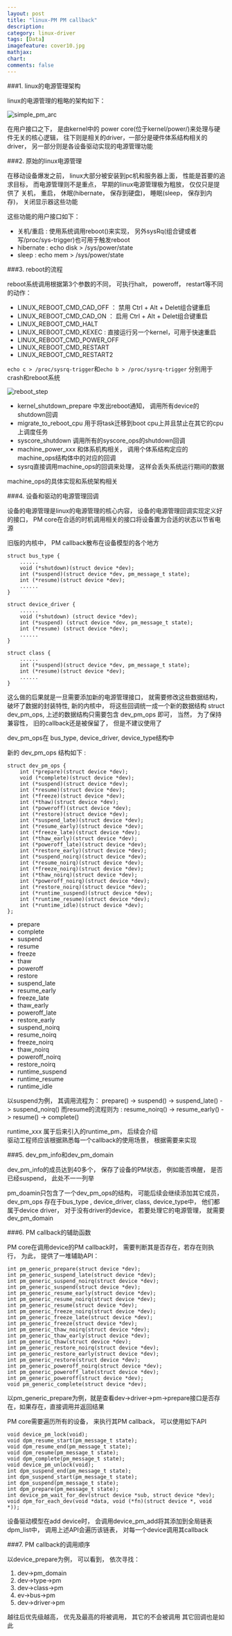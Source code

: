 ```yaml
---
layout: post
title: "linux-PM PM callback"
description:
category: linux-driver
tags: [Data]
imagefeature: cover10.jpg
mathjax: 
chart:
comments: false
---
```



###1.  linux的电源管理架构
   
linux的电源管理的粗略的架构如下：  
  
![simple_pm_arc](/images/simple_pm_arc.png)  
  
在用户接口之下， 是由kernel中的 power core(位于kernel/power/)来处理与硬件无关的核心逻辑， 往下则是相关的driver，一部分是硬件体系结构相关的driver， 另一部分则是各设备驱动实现的电源管理功能   
  
###2.  原始的linux电源管理  
  
在移动设备爆发之前， linux大部分被安装到pc机和服务器上面， 性能是首要的追求目标， 而电源管理则不是重点， 早期的linux电源管理极为粗放， 仅仅只是提供了 关机， 重启， 休眠(hibernate， 保存到硬盘)， 睡眠(sleep， 保存到内存)， 关闭显示器这些功能

这些功能的用户接口如下：  
  
+ 关机/重启 : 使用系统调用reboot()来实现， 另外sysRq(组合键或者写/proc/sys-trigger)也可用于触发reboot    
+ hibernate : echo  disk > /sys/power/state
+ sleep : echo mem > /sys/power/state
  
###3. reboot的流程  
  
reboot系统调用根据第3个参数的不同， 可执行halt， poweroff， restart等不同的动作：  
  
+ LINUX_REBOOT_CMD_CAD_OFF ： 禁用 Ctrl + Alt + Delet组合键重启
+ LINUX_REBOOT_CMD_CAD_ON ： 启用 Ctrl + Alt + Delet组合键重启
+ LINUX_REBOOT_CMD_HALT 
+ LINUX_REBOOT_CMD_KEXEC : 直接运行另一个kernel，可用于快速重启
+ LINUX_REBOOT_CMD_POWER_OFF
+ LINUX_REBOOT_CMD_RESTART
+ LINUX_REBOOT_CMD_RESTART2
  
`echo c > /proc/sysrq-trigger`和`echo b > /proc/sysrq-trigger` 分别用于crash和reboot系统  
  
![reboot_step](/images/reboot_step.png)
  
+ kernel_shutdown_prepare 中发出reboot通知， 调用所有device的shutdown回调
+ migrate_to_reboot_cpu 用于将task迁移到boot cpu上并且禁止在其它的cpu上调度任务  
+ syscore_shutdown 调用所有的syscore_ops的shutdown回调  
+ machine_power_xxx 和体系机构相关， 调用个体系结构定应的machine_ops结构体中的对应的回调  
+ sysrq直接调用machine_ops的回调来处理， 这样会丢失系统运行期间的数据  
  
machine_ops的具体实现和系统架构相关  
  
###4. 设备和驱动的电源管理回调
  
设备的电源管理是linux的电源管理的核心内容， 设备的电源管理回调实现定义好的接口， PM core在合适的时机调用相关的接口将设备置为合适的状态以节省电源  
  
旧版的内核中， PM callback散布在设备模型的各个地方  
  
	struct bus_type {
    	......
        void (*shutdown)(struct device *dev);
		int (*suspend)(struct device *dev, pm_message_t state);
        int (*resume)(struct device *dev);
        ......
    }
    
    struct device_driver {
    	......
    	void (*shutdown) (struct device *dev);
		int (*suspend) (struct device *dev, pm_message_t state);
		int (*resume) (struct device *dev);
        ......
    }
    
    struct class {
    	......
        int (*suspend)(struct device *dev, pm_message_t state);
		int (*resume)(struct device *dev);
        ......
    }
    
这么做的后果就是一旦需要添加新的电源管理接口， 就需要修改这些数据结构， 破坏了数据的封装特性, 新的内核中， 将这些回调统一成一个新的数据结构 struct dev_pm_ops, 上述的数据结构只需要包含 dev_pm_ops 即可， 当然， 为了保持兼容性， 旧的callback还是被保留了， 但是不建议使用了  
  
dev_pm_ops在 bus_type, device_driver, device_type结构中  
  
新的 dev_pm_ops 结构如下 :  
  
	struct dev_pm_ops {
		int (*prepare)(struct device *dev);
		void (*complete)(struct device *dev);
		int (*suspend)(struct device *dev);
		int (*resume)(struct device *dev);
		int (*freeze)(struct device *dev);
		int (*thaw)(struct device *dev);
		int (*poweroff)(struct device *dev);
		int (*restore)(struct device *dev);
		int (*suspend_late)(struct device *dev);
		int (*resume_early)(struct device *dev);
		int (*freeze_late)(struct device *dev);
		int (*thaw_early)(struct device *dev);
		int (*poweroff_late)(struct device *dev);
		int (*restore_early)(struct device *dev);
		int (*suspend_noirq)(struct device *dev);
		int (*resume_noirq)(struct device *dev);
		int (*freeze_noirq)(struct device *dev);
		int (*thaw_noirq)(struct device *dev);
		int (*poweroff_noirq)(struct device *dev);
		int (*restore_noirq)(struct device *dev);
		int (*runtime_suspend)(struct device *dev);
		int (*runtime_resume)(struct device *dev);
		int (*runtime_idle)(struct device *dev);
	};
    
+ prepare
+ complete
+ suspend
+ resume
+ freeze
+ thaw
+ poweroff
+ restore
+ suspend_late
+ resume_early
+ freeze_late
+ thaw_early
+ poweroff_late
+ restore_early
+ suspend_noirq
+ resume_noirq
+ freeze_noirq
+ thaw_noirq
+ poweroff_noirq
+ restore_noirq
+ runtime_suspend
+ runtime_resume
+ runtime_idle
  
以suspend为例， 其调用流程为： prepare() -> suspend() -> suspend_late() -> suspend_noirq()
而resume的流程则为 : resume_noirq() -> resume_early() -> resume() -> complete()  
  
runtime_xxx 属于后来引入的runtime_pm， 后续会介绍  
驱动工程师应该根据熟悉每一个callback的使用场景， 根据需要来实现  
  
###5. dev_pm_info和dev_pm_domain  
  
dev_pm_info的成员达到40多个， 保存了设备的PM状态， 例如能否唤醒， 是否已经suspend， 此处不一一列举  
  
pm_doamin只包含了一个dev_pm_ops的结构， 可能后续会继续添加其它成员， dev_pm_ops 存在于bus_type
, device_driver, class, device_type中， 他们都属于device driver， 对于没有driver的device， 若要处理它的电源管理， 就需要dev_pm_domain  
  
###6. PM callback的辅助函数  
  
PM core在调用device的PM callback时， 需要判断其是否存在，若存在则执行， 为此， 提供了一堆辅助API：  
  
	int pm_generic_prepare(struct device *dev);
	int pm_generic_suspend_late(struct device *dev);
	int pm_generic_suspend_noirq(struct device *dev);
	int pm_generic_suspend(struct device *dev);
	int pm_generic_resume_early(struct device *dev);
	int pm_generic_resume_noirq(struct device *dev);
	int pm_generic_resume(struct device *dev);
	int pm_generic_freeze_noirq(struct device *dev);
	int pm_generic_freeze_late(struct device *dev);
	int pm_generic_freeze(struct device *dev);
	int pm_generic_thaw_noirq(struct device *dev);
	int pm_generic_thaw_early(struct device *dev);
	int pm_generic_thaw(struct device *dev);
	int pm_generic_restore_noirq(struct device *dev);
	int pm_generic_restore_early(struct device *dev);
	int pm_generic_restore(struct device *dev);
	int pm_generic_poweroff_noirq(struct device *dev);
	int pm_generic_poweroff_late(struct device *dev);
	int pm_generic_poweroff(struct device *dev);
	void pm_generic_complete(struct device *dev);
  
以pm_generic_prepare为例，就是查看dev->driver->pm->prepare接口是否存在，如果存在，直接调用并返回结果  
  
PM core需要遍历所有的设备， 来执行其PM callback， 可以使用如下API  
  
	void device_pm_lock(void);
	void dpm_resume_start(pm_message_t state);
	void dpm_resume_end(pm_message_t state);
	void dpm_resume(pm_message_t state);
	void dpm_complete(pm_message_t state);
	void device_pm_unlock(void);
	int dpm_suspend_end(pm_message_t state);
	int dpm_suspend_start(pm_message_t state);
	int dpm_suspend(pm_message_t state);
	int dpm_prepare(pm_message_t state);
	int device_pm_wait_for_dev(struct device *sub, struct device *dev);
	void dpm_for_each_dev(void *data, void (*fn)(struct device *, void *));
  
设备驱动模型在add device时， 会调用device_pm_add将其添加到全局链表dpm_list中， 调用上述API会遍历该链表， 对每一个device调用其callback   
  
###7. PM callback的调用顺序  
  
以device_prepare为例， 可以看到， 依次寻找：  
  
1. dev->pm_domain
2. dev->type->pm
3. dev->class->pm
4. ev->bus->pm
5. dev->driver->pm
  
越往后优先级越高， 优先及最高的将被调用， 其它的不会被调用
其它回调也是如此
